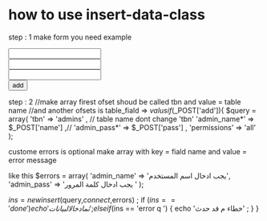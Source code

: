 # how to use insert-data-class
step : 1
make form you need
example 
  <form action="" method="post">
  <input type="text" name="name">
  <br>
  <input type="password" name="pass">
  <br>
  <input type="text" name="permissions">
  <br>
  <input type="submit" name="add" value="add">
  </from>

step : 2
  //make array firest ofset shoud be called tbn and value = table name
  //and another ofsets is table_fiald => $valus
 if ($_POST['add']){
  $query = array(
      'tbn'   => 'admins' , // table name dont change 'tbn'
      'admin_name*'  => $_POST['name'] ,// 
      'admin_pass*'   => $_POST['pass'] ,
      'permissions' => 'all'
  );
  
  custome errors is optional
  make array with 
  key       = fiald name
  and value = error message
  
  like this
  $errors = array(
      'admin_name' => 'يجب ادخال اسم المستخدم',
      'admin_pass' => 'يجب ادخال كلمة المرور '
  );
  
  $ins = new  insert($query,$connect,$errors) ;
  if ($ins == 'done')
  {
      echo 'تم ادخال البيانات ' ;
  }
  else if ($ins == 'error q   ')
  {
      echo 'خطاء م قد حدث' ;
  }
}
